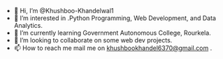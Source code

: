 - 👋 Hi, I’m @Khushboo-Khandelwal1
- 👀 I’m interested in .Python Programming, Web Development, and Data Analytics.
- 🌱 I’m currently learning Government Autonomous College, Rourkela.
- 💞️ I’m looking to collaborate on some web dev projects.
- 📫 How to reach me mail me on khushbookhandel6370@gmail.com .

<!---
Khushboo-Khandelwal1/Khushboo-Khandelwal1 is a ✨ special ✨ repository because its `README.md` (this file) appears on your GitHub profile.
You can click the Preview link to take a look at your changes.
--->
